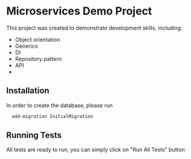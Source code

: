 
# Microservices Demo Project

This project was created to demonstrate development skills, including:
- Object orientation
- Generics
- DI
- Repository pattern
- API
- 


## Installation

In order to create the database, please run

```bash
  add-migration InitialMigration
```
    
## Running Tests

All tests are ready to run, you can simply click on "Run All Tests" button


